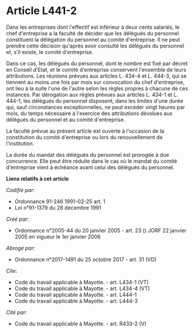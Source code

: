# Article L441-2

Dans les entreprises dont l'effectif est inférieur à deux cents salariés, le chef d'entreprise a la faculté de décider que
les délégués du personnel constituent la délégation du personnel au comité d'entreprise. Il ne peut prendre cette décision
qu'après avoir consulté les délégués du personnel et, s'il existe, le comité d'entreprise.

Dans ce cas, les délégués du personnel, dont le nombre est fixé par décret en Conseil d'Etat, et le comité d'entreprise
conservent l'ensemble de leurs attributions. Les réunions prévues aux articles L. 434-4 et L. 444-3, qui se tiennent au moins
une fois par mois sur convocation du chef d'entreprise, ont lieu à la suite l'une de l'autre selon les règles propres à
chacune de ces instances. Par dérogation aux règles prévues aux articles L. 434-1 et L. 444-1, les délégués du personnel
disposent, dans les limites d'une durée qui, sauf circonstances exceptionnelles, ne peut excéder vingt heures par mois, du
temps nécessaire à l'exercice des attributions dévolues aux délégués du personnel et au comité d'entreprise.

La faculté prévue au présent article est ouverte à l'occasion de la constitution du comité d'entreprise ou lors du
renouvellement de l'institution.

La durée du mandat des délégués du personnel est prorogée à due concurrence. Elle peut être réduite dans le cas où le mandat
du comité d'entreprise vient à échéance avant celui des délégués du personnel.

**Liens relatifs à cet article**

_Codifié par_:

  - Ordonnance 91-246 1991-02-25 art. 1
  - Loi n°91-1379 du 28 décembre 1991

_Créé par_:

  - Ordonnance n°2005-44 du 20 janvier 2005 - art. 23 () JORF 22 janvier 2005 en vigueur le 1er janvier 2006

_Abrogé par_:

  - Ordonnance n°2017-1491 du 25 octobre 2017 - art. 31 (VD)

_Cite_:

  - Code du travail applicable à Mayotte. - art. L434-1 (VT)
  - Code du travail applicable à Mayotte. - art. L434-4 (VT)
  - Code du travail applicable à Mayotte. - art. L444-1
  - Code du travail applicable à Mayotte. - art. L444-3

_Cité par_:

  - Code du travail applicable à Mayotte. - art. R433-2 (V)
